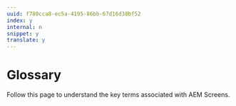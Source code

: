 ```yaml
---
uuid: f780cca8-ec5a-4195-86bb-67d16d38bf52
index: y
internal: n
snippet: y
translate: y
---
```


# Glossary

Follow this page to understand the key terms associated with AEM Screens.

